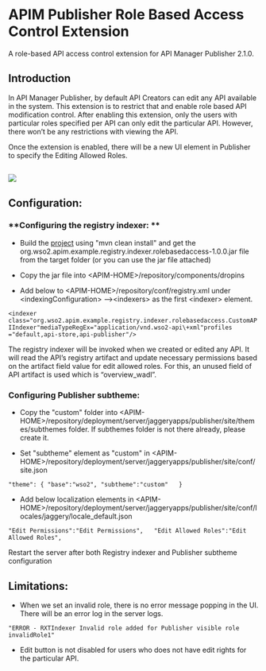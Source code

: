 # **APIM Publisher Role Based Access Control Extension**

A role-based API access control extension for API Manager Publisher 2.1.0.

## **Introduction**

In API Manager Publisher, by default API Creators can edit any API available in the system. This extension is to restrict that and enable role based API modification control. After enabling this extension, only the users with particular roles specified per API can only edit the particular API. However, there won’t be any restrictions with viewing the API.

Once the extension is enabled, there will be a new UI element in Publisher to specify the Editing Allowed Roles.

## ![](https://github.com/malinthaprasan/apim-publisher-rbac/raw/master/docs/new-ui-element.jpg)

## **Configuration:**

### **Configuring the registry indexer: **

* Build the [project](https://github.com/malinthaprasan/apim-publisher-rbac/tree/master/role-based-api-editor-indexer) using "mvn clean install" and get the org.wso2.apim.example.registry.indexer.rolebasedaccess-1.0.0.jar file from the target folder \(or you can use the jar file attached\)

* Copy the jar file into &lt;APIM-HOME&gt;/repository/components/dropins

* Add below to &lt;APIM-HOME&gt;/repository/conf/registry.xml under &lt;indexingConfiguration&gt; --&gt;&lt;indexers&gt; as the first &lt;indexer&gt; element.

`<indexer class="org.wso2.apim.example.registry.indexer.rolebasedaccess.CustomAPIIndexer"mediaTypeRegEx="application/vnd.wso2-api\+xml"profiles ="default,api-store,api-publisher"/>`

The registry indexer will be invoked when we created or edited any API. It will read the API’s registry artifact and update necessary permissions based on the artifact field value for edit allowed roles. For this, an unused field of API artifact is used which is “overview\_wadl”.

### Configuring Publisher subtheme:

* Copy the "custom" folder into &lt;APIM-HOME&gt;/repository/deployment/server/jaggeryapps/publisher/site/themes/subthemes folder. If subthemes folder is not there already, please create it.

* Set "subtheme" element as "custom" in &lt;APIM-HOME&gt;/repository/deployment/server/jaggeryapps/publisher/site/conf/site.json

`"theme": {
    "base":"wso2",
    "subtheme":"custom"  
 }`

* Add below localization elements in &lt;APIM-HOME&gt;/repository/deployment/server/jaggeryapps/publisher/site/conf/locales/jaggery/locale\_default.json

`"Edit Permissions":"Edit Permissions",  
 "Edit Allowed Roles":"Edit Allowed Roles",`

Restart the server after both Registry indexer and Publisher subtheme configuration

## Limitations:

* When we set an invalid role, there is no error message popping in the UI. There will be an error log in the server logs.

`"ERROR - RXTIndexer Invalid role added for Publisher visible role invalidRole1"`

* Edit button is not disabled for users who does not have edit rights for the particular API.

  



